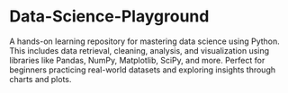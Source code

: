 # Data-Science-Playground
A hands-on learning repository for mastering data science using Python. This includes data retrieval, cleaning, analysis, and visualization using libraries like Pandas, NumPy, Matplotlib, SciPy, and more. Perfect for beginners practicing real-world datasets and exploring insights through charts and plots.
